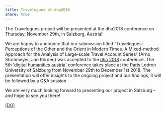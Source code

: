 ```yaml
---
title: Travelogues at dha2018
share: true
---
```


<script language="JavaScript" src="/_includes/unCryptMail.js" type="text/javascript"></script>

The Travelogues project will be presented at the dha2018 conference on Thursday, November 29th, in Salzburg, Austria!

<!-- more -->

We are happy to announce that our submission titled “Travelogues: Perceptions of the Other and the Orient in Modern Times.
A Mixed-method Approach for the Analysis of Large-scale Travel Account Series“ (Arno Strohmeyer, Jan Rörden) was accepted
to the [dha 2018](http://dha2018.sbg.ac.at/) conference. The 5th ['digital humanities austria'](http://www.digital-humanities.at/de)
conference takes place at the Paris Lodron University of Salzburg from November 29th to December 1st 2018. The presentation
will offer insights to the ongoing project and our findings, it will be followed by a Q&A session. 

We are very much looking forward to presenting our project in Salzburg – and hope to see you there!

[(DG)](javascript:linkTo_UnCryptMailto('nbjmup;epsjt/hsvcfsApfbx/bd/bu');)